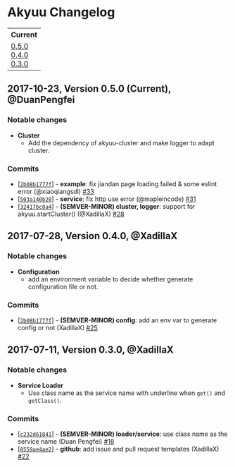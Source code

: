 # Akyuu Changelog

<table>
<tr>
<th>Current</th>
</tr>
<tr>
<td>
<a href="#0.5.0">0.5.0</a><br />
<a href="#0.4.0">0.4.0</a><br />
<a href="#0.3.0">0.3.0</a><br />
</td>
</tr>
</table>

<a id="0.5.0"></a>
## 2017-10-23, Version 0.5.0 (Current), @DuanPengfei

### Notable changes

* **Cluster**
  * Add the dependency of akyuu-cluster and make logger to adapt cluster.

### Commits

* [[`2b08b1777f`](https://github.com/akyuujs/akyuu/commit/2b08b1777f6efcb2012ad0b59892be0071069cd5)] - **example**: fix jiandan page loading failed & some eslint error (@xiaoqiangsdl) [#33](https://github.com/akyuujs/akyuu/pull/33)
* [[`503a140b20`](https://github.com/akyuujs/akyuu/commit/503a140b203ae89b759a27a98684fd31b3189367)] - **service**: fix http use error (@mapleincode) [#31](https://github.com/akyuujs/akyuu/pull/31)
* [[`32417bc8a4`](https://github.com/akyuujs/akyuu/commit/32417bc8a41bff2c1e6b617e46344d53a3d9cd4a)] - **(SEMVER-MINOR) cluster, logger**: support for akyuu.startCluster() (@XadillaX) [#28](https://github.com/akyuujs/akyuu/pull/28)

<a id="0.4.0"></a>
## 2017-07-28, Version 0.4.0, @XadillaX

### Notable changes

* **Configuration**
  * add an environment variable to decide whether generate configuration file or
    not.

### Commits

* [[`2b08b1777f`](https://github.com/akyuujs/akyuu/commit/2b08b1777f6efcb2012ad0b59892be0071069cd5)] - **(SEMVER-MINOR) config**: add an env var to generate config or not (XadillaX) [#25](https://github.com/akyuujs/akyuu/pull/25)

<a id="0.3.0"></a>
## 2017-07-11, Version 0.3.0, @XadillaX

### Notable changes

* **Service Loader**
  * Use class name as the service name with underline when `get()` and
    `getClass()`.

### Commits

* [[`c232d61841`](https://github.com/akyuujs/akyuu/commit/c232d6184147d961f4b94172e5ce9bd27e742654)] - **(SEMVER-MINOR) loader/service**: use class name as the service name (Duan Pengfei) [#18](https://github.com/akyuujs/akyuu/pull/18)
* [[`8559ae4ae2`](https://github.com/akyuujs/akyuu/commit/8559ae4ae2dc6ea80e117238401a8d7b832ec1fd)] - **github**: add issue and pull request templates (XadillaX) [#22](https://github.com/akyuujs/akyuu/pull/22)
